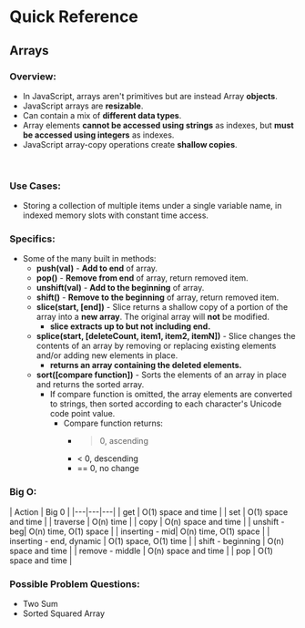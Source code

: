 # Quick Reference

## Arrays

### Overview:

  - In JavaScript, arrays aren't primitives but are instead Array **objects**.
  - JavaScript arrays are **resizable**.
  - Can contain a mix of **different data types**. 
  - Array elements **cannot be accessed using strings** as indexes, but **must be accessed using integers** as indexes.
  - JavaScript array-copy operations create **shallow copies**.
<br>

### Use Cases:

  - Storing a collection of multiple items under a single variable name, in indexed memory slots with constant time access.


### Specifics:

  - Some of the many built in methods:
    - **push(val)** - **Add to end** of array.
    - **pop()** - **Remove from end** of array, return removed item.
    - **unshift(val)** - **Add to the beginning** of array.
    - **shift()** - **Remove to the beginning** of array, return removed item.
    - **slice(start, [end])** - Slice returns a shallow copy of a portion of the array into a **new array**. The original array will **not** be modified.
      - **slice extracts up to but not including end.**
    - **splice(start, [deleteCount, item1, item2, itemN])** - Slice changes the contents of an array by removing or replacing existing elements and/or adding new elements in place.
      - **returns an array containing the deleted elements.**
    - **sort([compare function])** - Sorts the elements of an array in place and returns the sorted array. 
      - If compare function is omitted, the array elements are converted to strings, then sorted according to each character's Unicode code point value.
        - Compare function returns:
          - > 0, ascending
          - < 0, descending
          - == 0, no change

### Big O:

| Action  | Big 0  |
|---|---|---|
|  get | O(1) space and time  |
|  set | O(1) space and time  |
| traverse | O(n) time  |
| copy | O(n) space and time  |
|  unshift - beg| O(n) time, O(1) space |
|  inserting - mid| O(n) time, O(1) space |
|  inserting - end, dynamic | O(1) space, O(1) time |
|  shift - beginning | O(n) space and time  |
|  remove - middle | O(n) space and time  |
|  pop | O(1) space and time |

### Possible Problem Questions:

  - Two Sum
  - Sorted Squared Array